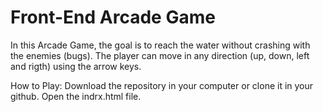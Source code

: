 Front-End Arcade Game
===============================
In this Arcade Game, the goal is to reach the water without crashing with the enemies (bugs).
The player can move in any direction (up, down, left and rigth) using the arrow keys.

How to Play:
Download the repository in your computer or clone it in your github.
Open the indrx.html file.


